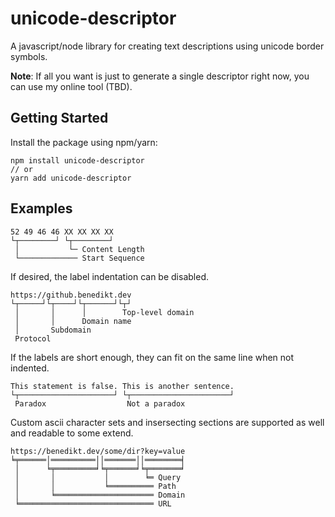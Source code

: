 # unicode-descriptor
A javascript/node library for creating text descriptions using unicode border symbols.

**Note**: If all you want is just to generate a single descriptor right now, you can use my online tool (TBD).

## Getting Started

Install the package using npm/yarn:

```
npm install unicode-descriptor
// or
yarn add unicode-descriptor
```

## Examples

```
52 49 46 46 XX XX XX XX
└┬────────┘ └┬────────┘
 │           └─ Content Length
 └───────────── Start Sequence
```

If desired, the label indentation can be disabled.

```
https://github.benedikt.dev
└┬─────┘└┬────┘└┬──────┘└┬┘
 │       │      │        Top-level domain
 │       │      Domain name
 │       Subdomain
 Protocol
```

If the labels are short enough, they can fit on the same line when not indented.

```
This statement is false. This is another sentence.
└┬─────────────────────┘ └┬──────────────────────┘
 Paradox                  Not a paradox
```

Custom ascii character sets and insersecting sections are supported as well and readable to some extend.

```
https://benedikt.dev/some/dir?key=value
╘╤══════│══════════││═══════││════════╡
 │      ╘╤═════════╛╘╤══════╛╘╤═══════╛
 │       │           │        ╘═ Query
 │       │           ╘══════════ Path
 │       ╘══════════════════════ Domain
 ╘══════════════════════════════ URL
```
